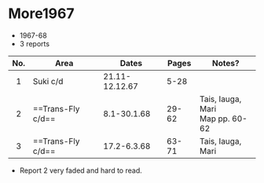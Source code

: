# More1967

- 1967-68
- 3 reports

| No. | Area              | Dates          | Pages | Notes?                             |
| :-: | ----------------- | -------------- | ----- | ---------------------------------- |
|  1  | Suki c/d          | 21.11-12.12.67 | 5-28  |                                    |
|  2  | ==Trans-Fly c/d== | 8.1-30.1.68    | 29-62 | Tais, Iauga, Mari<br>Map pp. 60-62 |
|  3  | ==Trans-Fly c/d== | 17.2-6.3.68    | 63-71 | Tais, Iauga, Mari                  |
- Report 2 very faded and hard to read.
